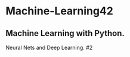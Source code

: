 # Machine-Learning42
Machine Learning with Python.
----------------------------
Neural Nets and Deep Learning. #2
